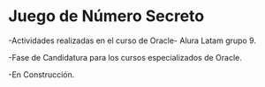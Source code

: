 <h1>Juego de Número Secreto</h1>

-Actividades realizadas en el curso de Oracle- Alura Latam grupo 9.  

-Fase de Candidatura para los cursos especializados de Oracle.  


-En Construcción.
